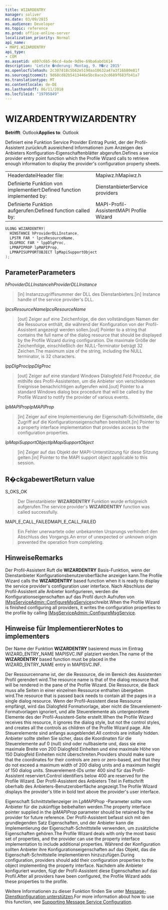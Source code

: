 ```yaml
---
title: WIZARDENTRY
manager: soliver
ms.date: 03/09/2015
ms.audience: Developer
ms.topic: reference
ms.prod: office-online-server
localization_priority: Normal
api_name:
- MAPI.WIZARDENTRY
api_type:
- COM
ms.assetid: e807c6b5-06cd-4ade-9d9e-69ba6abd1614
description: 'Letzte �nderung: Montag, 9. M�rz 2015'
ms.openlocfilehash: 2c307d18c5b62e5190aa10632a47a3f16b80e81f
ms.sourcegitcommit: 9d60cd82b5413446e5bc8ace2cd689f683fb41a7
ms.translationtype: MT
ms.contentlocale: de-DE
ms.lasthandoff: 06/11/2018
ms.locfileid: "19795849"
---
```

# <a name="wizardentry"></a><span data-ttu-id="43dd2-103">WIZARDENTRY</span><span class="sxs-lookup"><span data-stu-id="43dd2-103">WIZARDENTRY</span></span>

  
  
<span data-ttu-id="43dd2-104">**Betrifft**: Outlook</span><span class="sxs-lookup"><span data-stu-id="43dd2-104">**Applies to**: Outlook</span></span> 
  
<span data-ttu-id="43dd2-105">Definiert eine Funktion Service Provider Eintrag Punkt, der der Profil-Assistent zurückruft ausreichend Informationen zum Anzeigen des Anbieters Konfiguration-Eigenschaftenblätter abgerufen.</span><span class="sxs-lookup"><span data-stu-id="43dd2-105">Defines a service provider entry point function which the Profile Wizard calls to retrieve enough information to display the provider's configuration property sheets.</span></span> 
  
|||
|:-----|:-----|
|<span data-ttu-id="43dd2-106">Headerdatei</span><span class="sxs-lookup"><span data-stu-id="43dd2-106">Header file:</span></span>  <br/> |<span data-ttu-id="43dd2-107">Mapiwz.h</span><span class="sxs-lookup"><span data-stu-id="43dd2-107">Mapiwz.h</span></span>  <br/> |
|<span data-ttu-id="43dd2-108">Definierte Funktion von implementiert:</span><span class="sxs-lookup"><span data-stu-id="43dd2-108">Defined function implemented by:</span></span>  <br/> |<span data-ttu-id="43dd2-109">Dienstanbieter</span><span class="sxs-lookup"><span data-stu-id="43dd2-109">Service providers</span></span>  <br/> |
|<span data-ttu-id="43dd2-110">Definierte Funktion aufgerufen:</span><span class="sxs-lookup"><span data-stu-id="43dd2-110">Defined function called by:</span></span>  <br/> |<span data-ttu-id="43dd2-111">MAPI-Profil-Assistent</span><span class="sxs-lookup"><span data-stu-id="43dd2-111">MAPI Profile Wizard</span></span>  <br/> |
   
```cpp
ULONG WIZARDENTRY(
  HINSTANCE hProviderDLLInstance,
  LPSTR FAR * lpcsResourceName,
  DLGPROC FAR * lppDlgProc,
  LPMAPIPROP lpMAPIProp,
  LPMAPISUPPORTOBJECT lpMapiSupportObject
);
```

## <a name="parameters"></a><span data-ttu-id="43dd2-112">Parameter</span><span class="sxs-lookup"><span data-stu-id="43dd2-112">Parameters</span></span>

 <span data-ttu-id="43dd2-113">_hProviderDLLInstance_</span><span class="sxs-lookup"><span data-stu-id="43dd2-113">_hProviderDLLInstance_</span></span>
  
> <span data-ttu-id="43dd2-114">[in] Instanzzugriffsnummer der DLL des Dienstanbieters.</span><span class="sxs-lookup"><span data-stu-id="43dd2-114">[in] Instance handle of the service provider's DLL.</span></span> 
    
 <span data-ttu-id="43dd2-115">_lpcsResourceName_</span><span class="sxs-lookup"><span data-stu-id="43dd2-115">_lpcsResourceName_</span></span>
  
> <span data-ttu-id="43dd2-116">[out] Zeiger auf eine Zeichenfolge, die den vollständigen Namen der die Ressource enthält, die während der Konfiguration von der Profil-Assistent angezeigt werden sollen.</span><span class="sxs-lookup"><span data-stu-id="43dd2-116">[out] Pointer to a string that contains the full name of the dialog resource that should be displayed by the Profile Wizard during configuration.</span></span> <span data-ttu-id="43dd2-117">Die maximale Größe der Zeichenfolge, einschließlich der NULL-Terminator beträgt 32 Zeichen.</span><span class="sxs-lookup"><span data-stu-id="43dd2-117">The maximum size of the string, including the NULL terminator, is 32 characters.</span></span> 
    
 <span data-ttu-id="43dd2-118">_lppDlgProc_</span><span class="sxs-lookup"><span data-stu-id="43dd2-118">_lppDlgProc_</span></span>
  
> <span data-ttu-id="43dd2-119">[out] Zeiger auf eine standard Windows Dialogfeld Feld Prozedur, die mithilfe des Profil-Assistenten, um die Anbieter von verschiedenen Ereignisse benachrichtigen aufgerufen wird.</span><span class="sxs-lookup"><span data-stu-id="43dd2-119">[out] Pointer to a standard Windows dialog box procedure that will be called by the Profile Wizard to notify the provider of various events.</span></span> 
    
 <span data-ttu-id="43dd2-120">_lpMAPIProp_</span><span class="sxs-lookup"><span data-stu-id="43dd2-120">_lpMAPIProp_</span></span>
  
> <span data-ttu-id="43dd2-121">[in] Zeiger auf eine Implementierung der Eigenschaft-Schnittstelle, die Zugriff auf die Konfigurationseigenschaften bereitstellt.</span><span class="sxs-lookup"><span data-stu-id="43dd2-121">[in] Pointer to a property interface implementation that provides access to the configuration properties.</span></span> 
    
 <span data-ttu-id="43dd2-122">_lpMapiSupportObject_</span><span class="sxs-lookup"><span data-stu-id="43dd2-122">_lpMapiSupportObject_</span></span>
  
> <span data-ttu-id="43dd2-123">[in] Zeiger auf das Objekt der MAPI-Unterstützung für diese Sitzung gelten.</span><span class="sxs-lookup"><span data-stu-id="43dd2-123">[in] Pointer to the MAPI support object applicable to this session.</span></span>
    
## <a name="return-value"></a><span data-ttu-id="43dd2-124">R�ckgabewert</span><span class="sxs-lookup"><span data-stu-id="43dd2-124">Return value</span></span>

<span data-ttu-id="43dd2-125">S_OK</span><span class="sxs-lookup"><span data-stu-id="43dd2-125">S_OK</span></span> 
  
> <span data-ttu-id="43dd2-126">Der Dienstanbieter **WIZARDENTRY** Funktion wurde erfolgreich aufgerufen.</span><span class="sxs-lookup"><span data-stu-id="43dd2-126">The service provider's **WIZARDENTRY** function was called successfully.</span></span> 
    
<span data-ttu-id="43dd2-127">MAPI_E_CALL_FAILED</span><span class="sxs-lookup"><span data-stu-id="43dd2-127">MAPI_E_CALL_FAILED</span></span> 
  
> <span data-ttu-id="43dd2-128">Ein Fehler unerwartete oder unbekannten Ursprungs verhindert den Abschluss des Vorgangs.</span><span class="sxs-lookup"><span data-stu-id="43dd2-128">An error of unexpected or unknown origin prevented the operation from completing.</span></span>
    
## <a name="remarks"></a><span data-ttu-id="43dd2-129">Hinweise</span><span class="sxs-lookup"><span data-stu-id="43dd2-129">Remarks</span></span>

<span data-ttu-id="43dd2-130">Der Profil-Assistent Ruft die **WIZARDENTRY** Basis-Funktion, wenn der Dienstanbieter Konfigurationsbenutzeroberfläche anzeigen kann.</span><span class="sxs-lookup"><span data-stu-id="43dd2-130">The Profile Wizard calls the **WIZARDENTRY** based function when it is ready to display the service provider's configuration user interface.</span></span> <span data-ttu-id="43dd2-131">Nach Abschluss der Profil-Assistent alle Anbieter konfigurieren, werden die Konfigurationseigenschaften auf das Profil durch Aufrufen von [IMsgServiceAdmin::ConfigureMsgService](imsgserviceadmin-configuremsgservice.md)schreibt.</span><span class="sxs-lookup"><span data-stu-id="43dd2-131">When the Profile Wizard is finished configuring all providers, it writes the configuration properties to the profile by calling [IMsgServiceAdmin::ConfigureMsgService](imsgserviceadmin-configuremsgservice.md).</span></span> 
  
## <a name="notes-to-implementers"></a><span data-ttu-id="43dd2-132">Hinweise für Implementierer</span><span class="sxs-lookup"><span data-stu-id="43dd2-132">Notes to implementers</span></span>

<span data-ttu-id="43dd2-133">Der Name der Funktion **WIZARDENTRY** basierend muss im Eintrag WIZARD_ENTRY_NAME MAPISVC.INF platziert werden.</span><span class="sxs-lookup"><span data-stu-id="43dd2-133">The name of the **WIZARDENTRY** based function must be placed in the WIZARD_ENTRY_NAME entry in MAPISVC.INF.</span></span> 
  
<span data-ttu-id="43dd2-134">Der Ressourcenname ist, der die Ressource, die im Bereich des Assistenten Profil gerendert wird.</span><span class="sxs-lookup"><span data-stu-id="43dd2-134">The resource name is that of the dialog resource that will be rendered in the pane of the Profile Wizard.</span></span> <span data-ttu-id="43dd2-135">Die Ressource, die Back muss alle Seiten in einer einzelnen Ressource enthalten übergeben wird.</span><span class="sxs-lookup"><span data-stu-id="43dd2-135">The resource that is passed back needs to contain all the pages in a single dialog resource.</span></span> <span data-ttu-id="43dd2-136">Wenn der Profil-Assistent diese Ressource empfängt, wird das Dialogfeld Formatvorlage, aber nicht die Steuerelement-Formatvorlagen ignoriert, und alle Steuerelemente als untergeordnete Elemente des der Profil-Assistent-Seite erstellt.</span><span class="sxs-lookup"><span data-stu-id="43dd2-136">When the Profile Wizard receives this resource, it ignores the dialog style, but not the control styles, and creates all the controls as children of the Profile Wizard page.</span></span> <span data-ttu-id="43dd2-137">Alle Steuerelemente sind anfangs ausgeblendet.</span><span class="sxs-lookup"><span data-stu-id="43dd2-137">All controls are initially hidden.</span></span> <span data-ttu-id="43dd2-138">Anbieter sollte stellen Sie sicher, dass die Koordinaten für die Steuerelemente auf 0 (null) sind oder nullbasierte und, dass sie eine maximale Breite von 200 Dialogfeld Einheiten und eine maximale Höhe von 150 Dialogfeld Einheiten nicht überschreiten.</span><span class="sxs-lookup"><span data-stu-id="43dd2-138">Providers should make sure that the coordinates for their controls are zero or zero-based, and that they do not exceed a maximum width of 200 dialog units and a maximum height of 150 dialog units.</span></span> <span data-ttu-id="43dd2-139">Steuerelement-IDs unter 400 sind für das Profil-Assistent reserviert.</span><span class="sxs-lookup"><span data-stu-id="43dd2-139">Control identifiers below 400 are reserved for the Profile Wizard.</span></span> <span data-ttu-id="43dd2-140">Der Profil-Assistent des Anbieters Titel in Fettschrift oberhalb des Anbieters-Benutzeroberfläche angezeigt.</span><span class="sxs-lookup"><span data-stu-id="43dd2-140">The Profile Wizard displays the provider's title in bold text above the provider's user interface.</span></span> 
  
<span data-ttu-id="43dd2-141">Eigenschaft Schnittstellenzeiger im _LpMAPIProp_ -Parameter sollte vom Anbieter für die zukünftige beibehalten werden.</span><span class="sxs-lookup"><span data-stu-id="43dd2-141">The property interface pointer supplied in the  _lpMAPIProp_ parameter should be retained by the provider for future reference.</span></span> <span data-ttu-id="43dd2-142">Der Profil-Assistent befasst sich mit den grundlegenden Satz Eigenschaften, und der Anbieter kann die Implementierung der Eigenschaft-Schnittstelle verwenden, um zusätzliche Eigenschaften gehören.</span><span class="sxs-lookup"><span data-stu-id="43dd2-142">The Profile Wizard deals with only the most basic set of properties, and the provider can use the property interface implementation to include additional properties.</span></span> <span data-ttu-id="43dd2-143">Während der Konfiguration sollten Anbieter ihre Konfigurationseigenschaften auf das Objekt, das die Eigenschaft-Schnittstelle implementieren hinzuzufügen.</span><span class="sxs-lookup"><span data-stu-id="43dd2-143">During configuration, providers should add their configuration properties to the object implementing the property interface.</span></span> <span data-ttu-id="43dd2-144">Nachdem alle Anbieter konfiguriert wurden, fügt der Profil-Assistent diese Eigenschaften auf das Profil.</span><span class="sxs-lookup"><span data-stu-id="43dd2-144">After all providers have been configured, the Profile Wizard adds these properties to the profile.</span></span> 
  
<span data-ttu-id="43dd2-145">Weitere Informationen zu dieser Funktion finden Sie unter [Message-Dienstkonfiguration unterstützen](supporting-message-service-configuration.md).</span><span class="sxs-lookup"><span data-stu-id="43dd2-145">For more information about how to use this function, see [Supporting Message Service Configuration](supporting-message-service-configuration.md).</span></span> 
  

